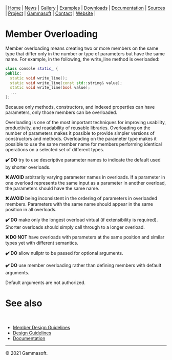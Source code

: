 | [Home](home.md) | [News](news.md) | [Gallery](gallery.md) | [Examples](examples.md) | [Downloads](downloads.md) | [Documentation](documentation.md) | [Sources](https://github.com/gammasoft71/xtd) | [Project](https://sourceforge.net/projects/xtdpro/) | [Gammasoft](gammasoft.md)  | [Contact](contact.md) | [Website](https://gammasoft71.wixsite.com/xtdpro) |

# Member Overloading

Member overloading means creating two or more members on the same type that differ only in the number or type of parameters but have the same name. For example, in the following, the write_line method is overloaded:

```c++
class console static_ {
public:
  static void write_line();
  static void write_line(const std::string& value);
  static void write_line(bool value);
  ...
};
```

Because only methods, constructors, and indexed properties can have parameters, only those members can be overloaded.

Overloading is one of the most important techniques for improving usability, productivity, and readability of reusable libraries. Overloading on the number of parameters makes it possible to provide simpler versions of constructors and methods. Overloading on the parameter type makes it possible to use the same member name for members performing identical operations on a selected set of different types.

**✔️ DO** try to use descriptive parameter names to indicate the default used by shorter overloads.

**❌ AVOID** arbitrarily varying parameter names in overloads. If a parameter in one overload represents the same input as a parameter in another overload, the parameters should have the same name.

**❌ AVOID** being inconsistent in the ordering of parameters in overloaded members. Parameters with the same name should appear in the same position in all overloads.

**✔️ DO** make only the longest overload virtual (if extensibility is required). Shorter overloads should simply call through to a longer overload.

**❌ DO NOT** have overloads with parameters at the same position and similar types yet with different semantics.

**✔️ DO** allow nullptr to be passed for optional arguments.

**✔️ DO** use member overloading rather than defining members with default arguments.

Default arguments are not authorized.

# See also
​
* [Member Design Guidelines](member_design_guidelines.md)
* [Design Guidelines](design_guidelines.md)
* [Documentation](documentation.md)

______________________________________________________________________________________________

© 2021 Gammasoft.
